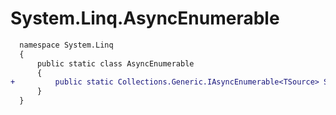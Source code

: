 # System.Linq.AsyncEnumerable

```diff
  namespace System.Linq
  {
      public static class AsyncEnumerable
      {
+         public static Collections.Generic.IAsyncEnumerable<TSource> Shuffle<TSource>(this Collections.Generic.IAsyncEnumerable<TSource> source);
      }
  }
```
